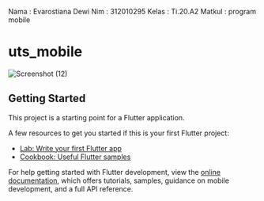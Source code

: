 Nama    : Evarostiana Dewi
Nim     : 312010295
Kelas   : Ti.20.A2
Matkul  : program mobile

# uts_mobile

![Screenshot (12)](https://github.com/dewievarostiana/uts_mobile/assets/101205094/ecbef039-2703-4dbc-9acd-938ce364a5b8)

## Getting Started

This project is a starting point for a Flutter application.

A few resources to get you started if this is your first Flutter project:

- [Lab: Write your first Flutter app](https://docs.flutter.dev/get-started/codelab)
- [Cookbook: Useful Flutter samples](https://docs.flutter.dev/cookbook)

For help getting started with Flutter development, view the
[online documentation](https://docs.flutter.dev/), which offers tutorials,
samples, guidance on mobile development, and a full API reference.

